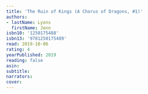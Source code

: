 ```yaml
---
title: 'The Ruin of Kings (A Chorus of Dragons, #1)'
authors:
- lastName: Lyons
  firstName: Jenn
isbn10: '1250175488'
isbn13: '9781250175489'
read: 2019-10-06
rating: 4
yearPublished: 2019
reading: false
asin:
subtitle:
narrators:
cover:
---
```

